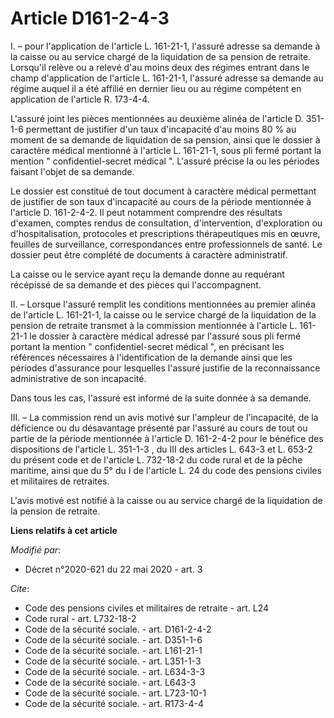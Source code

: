 # Article D161-2-4-3

I. – pour l'application de l'article L. 161-21-1, l'assuré adresse sa demande à la caisse ou au service chargé de la
liquidation de sa pension de retraite. Lorsqu'il relève ou a relevé d'au moins deux des régimes entrant dans le champ
d'application de l'article L. 161-21-1, l'assuré adresse sa demande au régime auquel il a été affilié en dernier lieu ou au
régime compétent en application de l'article R. 173-4-4.

L'assuré joint les pièces mentionnées au deuxième alinéa de l'article D. 351-1-6 permettant de justifier d'un taux
d'incapacité d'au moins 80 % au moment de sa demande de liquidation de sa pension, ainsi que le dossier à caractère médical
mentionné à l'article L. 161-21-1, sous pli fermé portant la mention " confidentiel-secret médical ". L'assuré précise la ou
les périodes faisant l'objet de sa demande.

Le dossier est constitué de tout document à caractère médical permettant de justifier de son taux d'incapacité au cours de la
période mentionnée à l'article D. 161-2-4-2. Il peut notamment comprendre des résultats d'examen, comptes rendus de
consultation, d'intervention, d'exploration ou d'hospitalisation, protocoles et prescriptions thérapeutiques mis en œuvre,
feuilles de surveillance, correspondances entre professionnels de santé. Le dossier peut être complété de documents à
caractère administratif.

La caisse ou le service ayant reçu la demande donne au requérant récépissé de sa demande et des pièces qui l'accompagnent.

II. – Lorsque l'assuré remplit les conditions mentionnées au premier alinéa de l'article L. 161-21-1, la caisse ou le service
chargé de la liquidation de la pension de retraite transmet à la commission mentionnée à l'article L. 161-21-1 le dossier à
caractère médical adressé par l'assuré sous pli fermé portant la mention " confidentiel-secret médical ", en précisant les
références nécessaires à l'identification de la demande ainsi que les périodes d'assurance pour lesquelles l'assuré justifie
de la reconnaissance administrative de son incapacité.

Dans tous les cas, l'assuré est informé de la suite donnée à sa demande.

III. – La commission rend un avis motivé sur l'ampleur de l'incapacité, de la déficience ou du désavantage présenté par
l'assuré au cours de tout ou partie de la période mentionnée à l'article D. 161-2-4-2 pour le bénéfice des dispositions de
l'article L. 351-1-3 , du III des articles L. 643-3 et L. 653-2 du présent code et de l'article L. 732-18-2 du code rural et
de la pêche maritime, ainsi que du 5° du I de l'article L. 24 du code des pensions civiles et militaires de retraites.

L'avis motivé est notifié à la caisse ou au service chargé de la liquidation de la pension de retraite.

**Liens relatifs à cet article**

_Modifié par_:

  - Décret n°2020-621 du 22 mai 2020 - art. 3

_Cite_:

  - Code des pensions civiles et militaires de retraite - art. L24
  - Code rural - art. L732-18-2
  - Code de la sécurité sociale. - art. D161-2-4-2
  - Code de la sécurité sociale. - art. D351-1-6
  - Code de la sécurité sociale. - art. L161-21-1
  - Code de la sécurité sociale. - art. L351-1-3
  - Code de la sécurité sociale. - art. L634-3-3
  - Code de la sécurité sociale. - art. L643-3
  - Code de la sécurité sociale. - art. L723-10-1
  - Code de la sécurité sociale. - art. R173-4-4
